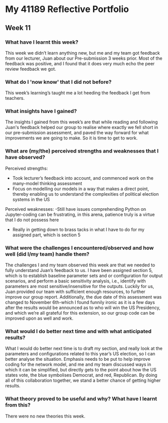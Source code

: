 # My 41189 Reflective Portfolio
## Week 11
### What have I learnt this week?
This week we didn’t learn anything new, but me and my team got feedback from our lecturer, Juan about our Pre-submission 3 weeks prior. Most of the feedback was positive, and I found that it does very much echo the peer review feedback we got. 

### What do I 'now know' that I did not before?
This week’s learning’s taught me a lot heeding the feedback I get from teachers.

### What insights have I gained?
The insights I gained from this week’s are that while reading and following Juan's feedback helped our group to realise where exactly we fell short in our pre-submission assessment, and paved the way forward for what improvements we are going to make. So it is time to get to work.  

### What are (my/the) perceived strengths and weaknesses that I have observed?
Perceived strengths:
-	Took lecturer’s feedback into account, and commenced work on the many-model thinking assessment
-	Focus on modelling our models in a way that makes a direct point, thereby enabling us to understand the complexities of political election systems in the US

Perceived weaknesses:
-Still have issues comprehending Python on Jupyter-coding can be frustrating, in this arena, patience truly is a virtue that I do not possess here
-	Really in getting down to brass tacks in what I have to do for my assigned part, which is section 5

### What were the challenges I encountered/observed and how well (did I/my team) handle them?
The challenges I and my team observed this week are that we needed to fully understand Juan’s feedback to us. I have been assigned section 5, which is to establish baseline parameter sets and or configuration for output scenarios, and perform a basic sensitivity analysis, i.e., identify with parameters are most sensitive/insensitive for the outputs. Luckily for us,  Juan provided our team with sufficient enough resources, to further improve our  group report. Additionally, the due date of this assessment was changed to November 6th-which I found funnily ironic as it is a few days after the results would be announced as to who will win the US Presidency, and which we’re all grateful for this extension, so our group code can be improved upon as well and work.

### What would I do better next time and with what anticipated results?
What I would do better next time is to draft my section, and really look at the parameters and configurations related to this year’s US election, so I can better analyse the situation.  Emphasis needs to be put to help improve coding for the network model, and me and my team discussed ways in which it can be simplified, but directly gets to the point about how the US states vote, the blue symbolises Democrat, and red, Republican. By doing all of this collaboration together, we stand a better chance of getting higher results. 

### What theory proved to be useful and why? What have I learnt from this?
There were no new theories this week. 
